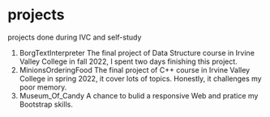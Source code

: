 # projects
projects done during IVC and self-study

1. BorgTextInterpreter
      The final project of Data Structure course in Irvine Valley College in fall 2022, I spent two days finishing this project.
2. MinionsOrderingFood
      The final project of C++ course in Irvine Valley College in spring 2022, it cover lots of topics. Honestly, it challenges my poor memory.
3. Museum_Of_Candy
      A chance to bulid a responsive Web and pratice my Bootstrap skills.
